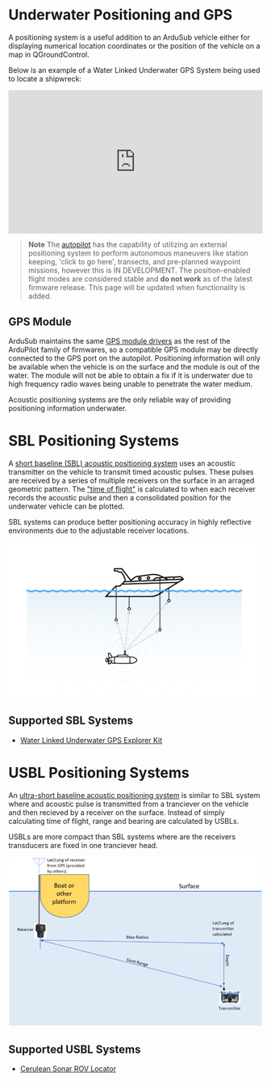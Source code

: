 # Underwater Positioning and GPS

A positioning system is a useful addition to an ArduSub vehicle either for displaying numerical location coordinates or the position of the vehicle on a map in QGroundControl. 

Below is an example of a Water Linked Underwater GPS System being used to locate a shipwreck:

<div style="position:relative;padding-bottom:56.25%;">
 <iframe style="width:100%;height:100%;position:absolute;left:0px;top:0px;"
 frameborder="0" width="100%" height="100%" 
 allowfullscreen allow="autoplay"
 src="https://www.youtube.com/embed/NpAClMNhno0"></iframe>
 </iframe>
</div>

> **Note** The [autopilot](introduction/hardware-options/required-hardware/autopilot.md) has the capability of utilizing an external positioning system to perform autonomous maneuvers like station keeping, 'click to go here', transects, and pre-planned waypoint missions, however this is IN DEVELOPMENT. The position-enabled flight modes are considered stable and **do not work** as of the latest firmware release. This page will be updated when functionality is added.

## GPS Module

ArduSub maintains the same [GPS module drivers](https://ardupilot.org/copter/docs/common-positioning-landing-page.html) as the rest of the ArduPilot family of firmwares, so a compatible GPS module may be directly connected to the GPS port on the autopilot. Positioning information will only be available when the vehicle is on the surface and the module is out of the water. The module will not be able to obtain a fix if it is underwater due to high frequency radio waves being unable to penetrate the water medium.

Acoustic positioning systems are the only reliable way of providing positioning information underwater.

# SBL Positioning Systems

A [short baseline (SBL) acoustic positioning system](https://en.wikipedia.org/wiki/Short_baseline_acoustic_positioning_system) uses an acoustic transmitter on the vehicle to transmit timed acoustic pulses. These pulses are received by a series of multiple receivers on the surface in an arraged geometric pattern. The ["time of flight"](https://en.wikipedia.org/wiki/Time_of_flight) is calculated to when each receiver records the acoustic pulse and then a consolidated position for the underwater vehicle can be plotted.

SBL systems can produce better positioning accuracy in highly reflective environments due to the adjustable receiver locations.

<img src="/images/hardware/SBL-WL.png" class="img-responsive img-center" style="max-height:600px;">

## Supported SBL Systems

* [Water Linked Underwater GPS Explorer Kit](https://waterlinked.com/underwater-gps/)

# USBL Positioning Systems

An [ultra-short baseline acoustic positioning system](https://en.wikipedia.org/wiki/Ultra-short_baseline) is similar to SBL system where and acoustic pulse is transmitted from a tranciever on the vehicle and then recieved by a receiver on the surface. Instead of simply calculating time of flight, range and bearing are calculated by USBLs.

USBLs are more compact than SBL systems where are the receivers transducers are fixed in one tranciever head.

<img src="/images/hardware/USBL-CS.png" class="img-responsive img-center" style="max-height:600px;">

## Supported USBL Systems

* [Cerulean Sonar ROV Locator](https://ceruleansonar.com/products/usbl-rov-locator?variant=16138964107330)
